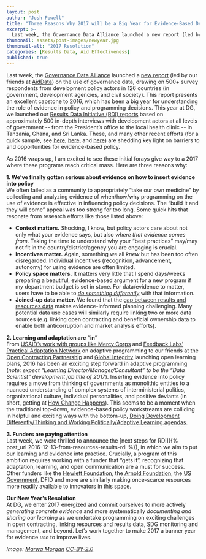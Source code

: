```yaml
---
layout: post
author: "Josh Powell"
title: "Three Reasons Why 2017 will be a Big Year for Evidence-Based Development"
excerpt: >-
  Last week, the Governance Data Alliance launched a new report (led by our friends at AidData) on the use of governance data, drawing on 500+ survey respondents from development policy actors in 126 countries (in government, development agencies, and civil society)...
thumbnail: assets/post-images/newyear.jpg
thumbnail-alt: "2017 Resolution"
categories: [Results Data, Aid Effectiveness]
published: true
---
```


Last week, the [Governance Data Alliance](http://www.governancedata.org) launched a [new report](http://aiddata.org/when-is-governance-data-good-enough) (led by our friends at [AidData](http://aiddata.org)) on the use of governance data, drawing on 500+ survey respondents from development policy actors in 126 countries (in government, development agencies, and civil society). This report presents an excellent capstone to 2016, which has been a big year for understanding the role of evidence in policy and programming decisions. This year at DG, we launched our [Results Data Initiative (RDI) reports](http://developmentgateway.org/expertise/results) based on approximately 500 in-depth interviews with development actors at all levels of government -- from the President’s office to the local health clinic -- in Tanzania, Ghana, and Sri Lanka. These, and many other recent efforts (for a quick sample, see [here](http://www.inasp.info/uploads/filer_public/63/97/6397dfb9-5003-4fe4-8603-f0ef6f758415/vy_-_impact_report-digital.pdf), [here](http://reboot.org/wordpress/wp-content/uploads/2015/07/Reboot_Using-Data-to-Influence-Government-Decisions_2015.pdf), and [here](http://www.r4d.org/JointLearning)) are shedding key light on barriers to and opportunities for evidence-based policy. 

As 2016 wraps up, I am excited to see these initial forays give way to a 2017 where these programs reach critical mass. Here are three reasons why:

**1.  We’ve finally gotten serious about evidence on how to insert evidence into policy**    
We often failed as a community to appropriately “take our own medicine” by collecting and analyzing evidence of when/how/why programming on the use of evidence is effective in influencing policy decisions. The “build it and they will come” appeal was too strong for too long. Some quick hits that resonate from research efforts like those listed above:    
 - **Context matters.** Shocking, I know, but policy actors care about not only what your evidence says, but also *where that evidence comes from*. Taking the time to understand why your “best practices” may/may not fit in the country/district/agency you are engaging is crucial.    
 - **Incentives matter.** Again, something we all *knew* but has been too often disregarded. Individual incentives (recognition, advancement, autonomy) for using evidence are often limited.    
 - **Policy space matters.** It matters very little that I spend days/weeks preparing a beautiful, evidence-based argument for a new program if my department budget is set in stone. For data/evidence to matter, users have to be able to [*do something differently*](https://oxfamblogs.org/fp2p/doing-data-differently-lessons-from-the-results-data-initiative/) with that information.    
 - **Joined-up data matter.** We found that the [gap between results and resources data](http://www.developmentgateway.org/assets/post-resources/RDI-PolicyBrief.pdf) makes evidence-informed planning challenging. Many potential data use cases will similarly require linking two or more data sources (e.g. linking open contracting and beneficial ownership data to enable both anticorruption and market analysis efforts).

**2.  Learning and adaptation are “in”**    
From [USAID’s work with groups like Mercy Corps](https://usaidlearninglab.org/library/managing-complexity-adaptive-management-mercy-corps) and [Feedback Labs’ Practical Adaptation Network](http://feedbacklabs.org/adaptive-management-leaders-launch-practical-adaptation-network-pan/) on adaptive programming to our friends at the [Open Contracting Partnership](http://www.open-contracting.org/resources/ocp-learning-plan/) and [Global Integrity](https://www.globalintegrity.org/wp-content/uploads/2016/09/Global-Integrity-Learning-Plan-6th-September-2016.pdf) launching open learning plans, 2016 has been an exciting step forward in adaptive programming (*note: expect “Learning Director/Manager/Consultant” to be the “Data Scientist” development job title of 2017*). Inserting evidence into policy requires a move from thinking of governments as monolithic entities to a nuanced understanding of complex systems of interministerial politics, organizational culture, individual personalities, and positive deviants (in short, getting at [How Change Happens](https://oxfamblogs.org/fp2p/why-systems-thinking-changes-everything-for-activists-and-reformers/)). This seems to be a moment when the traditional top-down, evidence-based policy workstreams are colliding in helpful and exciting ways with the bottom-up, [Doing Development Differently/Thinking and Working Politically/Adaptive Learning agendas](http://oxfamblogs.org/fp2p/where-have-we-got-to-on-adaptive-learning-thinking-and-working-politically-doing-development-differently-etc-getting-beyond-the-peoples-front-of-judea/).

**3.  Funders are paying attention**    
Last week, we were thrilled to announce the [next steps for RDI]({% post_url 2016-12-13-from-resources-results-rdi %}), in which we aim to put our learning and evidence into practice. Crucially, a program of this ambition requires working with a funder that “gets it”, recognizing that adaptation, learning, and open communication are a must for success. Other funders like the [Hewlett Foundation](http://www.hewlett.org/making-transparency-matter-an-updated-strategy-to-engage-citizens-in-delivering-better-public-services/), the [Arnold Foundation](http://www.arnoldfoundation.org/initiative/evidence-based-policy-innovation/), the [US Government](http://www.data4sdgs.org/dc-data-collaboratives-for-local-impact/), DFID and more are similarly making once-scarce resources more readily available to innovators in this space.

**Our New Year’s Resolution**    
At DG, we enter 2017 energized and commit ourselves to more actively *generating concrete evidence* and more systematically *documenting and sharing our learning* as we undertake programming on exciting challenges in open contracting, linking resources and results data, SDG monitoring and management, and beyond. Let’s work together to make 2017 a banner year for evidence *use* to improve lives. 

*Image: [Marwa Morgan](https://www.flickr.com/photos/marwamorgan/6608959471/) [CC-BY-2.0](https://creativecommons.org/licenses/by/2.0/)*
